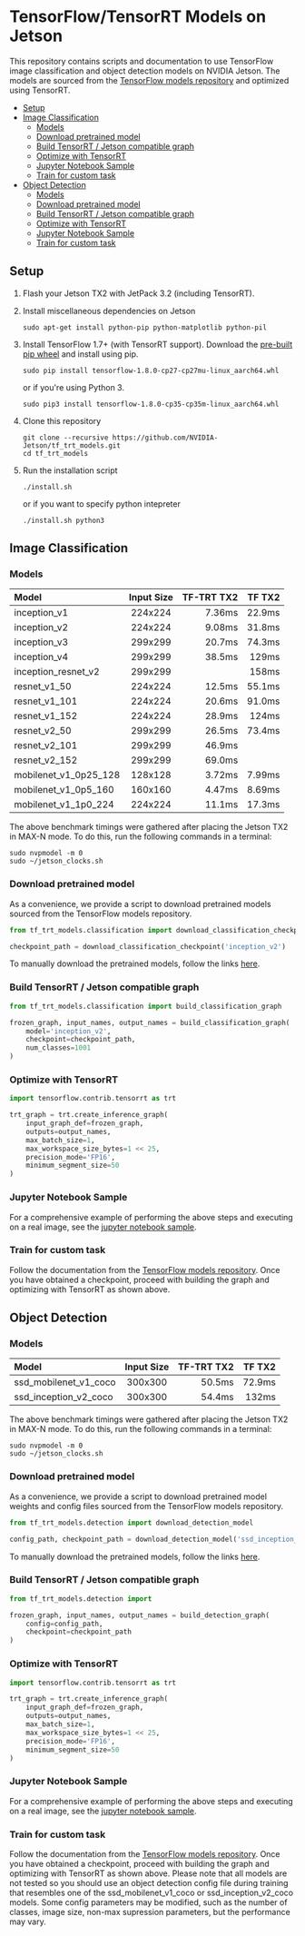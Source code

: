 TensorFlow/TensorRT Models on Jetson
====================================

This repository contains scripts and documentation to use TensorFlow image classification and object detection models on NVIDIA Jetson.  The models are sourced from the [TensorFlow models repository](https://github.com/tensorflow/models)
and optimized using TensorRT.

* [Setup](#setup)
* [Image Classification](#ic)
  * [Models](#ic_models)
  * [Download pretrained model](#ic_download)
  * [Build TensorRT / Jetson compatible graph](#ic_build)
  * [Optimize with TensorRT](#ic_trt)
  * [Jupyter Notebook Sample](#ic_notebook)
  * [Train for custom task](#ic_train)
* [Object Detection](#od)
  * [Models](#od_models)
  * [Download pretrained model](#od_download)
  * [Build TensorRT / Jetson compatible graph](#od_build)
  * [Optimize with TensorRT](#od_trt)
  * [Jupyter Notebook Sample](#od_notebook)
  * [Train for custom task](#od_train)

<a name="setup"></a>
Setup
-----

1. Flash your Jetson TX2 with JetPack 3.2 (including TensorRT).
2. Install miscellaneous dependencies on Jetson

   ```
   sudo apt-get install python-pip python-matplotlib python-pil
   ```
   
3. Install TensorFlow 1.7+ (with TensorRT support).  Download the [pre-built pip wheel](https://devtalk.nvidia.com/default/topic/1031300/jetson-tx2/tensorflow-1-8-wheel-with-jetpack-3-2-/) and install using pip.

    ```
    sudo pip install tensorflow-1.8.0-cp27-cp27mu-linux_aarch64.whl
    ```
    
    or if you're using Python 3.
    
    ```
    sudo pip3 install tensorflow-1.8.0-cp35-cp35m-linux_aarch64.whl
    ```

    
4. Clone this repository

    ```
    git clone --recursive https://github.com/NVIDIA-Jetson/tf_trt_models.git
    cd tf_trt_models
    ```

5. Run the installation script

    ```
    ./install.sh
    ```
    
    or if you want to specify python intepreter
    
    ```
    ./install.sh python3
    ```

<a name="ic"></a>
Image Classification
--------------------

<a name="ic_models"></a>
### Models

| Model | Input Size | TF-TRT TX2 | TF TX2 |
|:------|:----------:|-----------:|-------:|
| inception_v1 | 224x224 | 7.36ms | 22.9ms |
| inception_v2 | 224x224 | 9.08ms | 31.8ms |
| inception_v3 | 299x299 | 20.7ms | 74.3ms |
| inception_v4 | 299x299 | 38.5ms | 129ms  |
| inception_resnet_v2 | 299x299 |   | 158ms |
| resnet_v1_50 | 224x224 | 12.5ms | 55.1ms |
| resnet_v1_101 | 224x224 | 20.6ms | 91.0ms |
| resnet_v1_152 | 224x224 | 28.9ms | 124ms |
| resnet_v2_50 | 299x299 | 26.5ms | 73.4ms |
| resnet_v2_101 | 299x299 | 46.9ms |    |
| resnet_v2_152 | 299x299 | 69.0ms |    |
| mobilenet_v1_0p25_128 | 128x128 | 3.72ms | 7.99ms |
| mobilenet_v1_0p5_160 | 160x160 | 4.47ms | 8.69ms |
| mobilenet_v1_1p0_224 | 224x224 | 11.1ms | 17.3ms |

The above benchmark timings were gathered after placing the Jetson TX2 in MAX-N
mode.  To do this, run the following commands in a terminal:

```
sudo nvpmodel -m 0
sudo ~/jetson_clocks.sh
```


<a name="ic_download"></a>
### Download pretrained model

As a convenience, we provide a script to download pretrained models sourced from the
TensorFlow models repository.  

```python
from tf_trt_models.classification import download_classification_checkpoint

checkpoint_path = download_classification_checkpoint('inception_v2')
```
To manually download the pretrained models, follow the links [here](https://github.com/tensorflow/models/tree/master/research/slim#Pretrained).

<a name="ic_build"></a>

### Build TensorRT / Jetson compatible graph

```python
from tf_trt_models.classification import build_classification_graph

frozen_graph, input_names, output_names = build_classification_graph(
    model='inception_v2',
    checkpoint=checkpoint_path,
    num_classes=1001
)
```

### Optimize with TensorRT

```python
import tensorflow.contrib.tensorrt as trt

trt_graph = trt.create_inference_graph(
    input_graph_def=frozen_graph,
    outputs=output_names,
    max_batch_size=1,
    max_workspace_size_bytes=1 << 25,
    precision_mode='FP16',
    minimum_segment_size=50
)
```

<a name="ic_notebook"></a>
### Jupyter Notebook Sample

For a comprehensive example of performing the above steps and executing on a real
image, see the [jupyter notebook sample](examples/classification/classification.ipynb).

<a name="ic_train"></a>
### Train for custom task

Follow the documentation from the [TensorFlow models repository](https://github.com/tensorflow/models/tree/master/research/slim).
Once you have obtained a checkpoint, proceed with building the graph and optimizing
with TensorRT as shown above.

<a name="od"></a>
Object Detection 
----------------

<a name="od_models"></a>
### Models

| Model | Input Size | TF-TRT TX2 | TF TX2 |
|:------|:----------:|-----------:|-------:|
| ssd_mobilenet_v1_coco | 300x300 | 50.5ms | 72.9ms |
| ssd_inception_v2_coco | 300x300 | 54.4ms | 132ms  |

The above benchmark timings were gathered after placing the Jetson TX2 in MAX-N
mode.  To do this, run the following commands in a terminal:

```
sudo nvpmodel -m 0
sudo ~/jetson_clocks.sh
```

<a name="od_download"></a>
### Download pretrained model

As a convenience, we provide a script to download pretrained model weights and config files sourced from the
TensorFlow models repository.  

```python
from tf_trt_models.detection import download_detection_model

config_path, checkpoint_path = download_detection_model('ssd_inception_v2_coco')
```
To manually download the pretrained models, follow the links [here](https://github.com/tensorflow/models/blob/master/research/object_detection/g3doc/detection_model_zoo.md).

<a name="od_build"></a>
### Build TensorRT / Jetson compatible graph

```python
from tf_trt_models.detection import 

frozen_graph, input_names, output_names = build_detection_graph(
    config=config_path,
    checkpoint=checkpoint_path
)
```

<a name="od_trt"></a>
### Optimize with TensorRT

```python
import tensorflow.contrib.tensorrt as trt

trt_graph = trt.create_inference_graph(
    input_graph_def=frozen_graph,
    outputs=output_names,
    max_batch_size=1,
    max_workspace_size_bytes=1 << 25,
    precision_mode='FP16',
    minimum_segment_size=50
)
```

<a name="od_notebook"></a>
### Jupyter Notebook Sample

For a comprehensive example of performing the above steps and executing on a real
image, see the [jupyter notebook sample](examples/detection/detection.ipynb).

<a name="od_train"></a>
### Train for custom task

Follow the documentation from the [TensorFlow models repository](https://github.com/tensorflow/models/tree/master/research/object_detection).
Once you have obtained a checkpoint, proceed with building the graph and optimizing
with TensorRT as shown above.  Please note that all models are not tested so 
you should use an object detection
config file during training that resembles one of the ssd_mobilenet_v1_coco or
ssd_inception_v2_coco models.  Some config parameters may be modified, such as the number of
classes, image size, non-max supression parameters, but the performance may vary.
